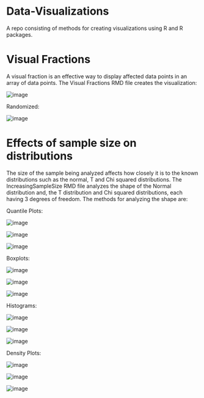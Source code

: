 # Data-Visualizations
A repo consisting of methods for creating visualizations using R and R packages. 

# Visual Fractions

A visual fraction is an effective way to display affected data points in an array of data points. The Visual Fractions RMD file creates the visualization:

![image](https://user-images.githubusercontent.com/63682861/129811295-e92b1de0-94ce-4369-bdf5-3485199ad2f6.png)

Randomized: 

![image](https://user-images.githubusercontent.com/63682861/129811327-d5b950b9-80a9-497f-8533-4b38edcfe0c1.png)

# Effects of sample size on distributions

The size of the sample being analyzed affects how closely it is to the known distributions such as the normal, T and Chi squared distributions. The IncreasingSampleSize RMD file analyzes the shape of the Normal distribution and, the T distribution and Chi squared distributions, each having 3 degrees of freedom. The methods for analyzing the shape are:

Quantile Plots: 

![image](https://user-images.githubusercontent.com/63682861/129811559-5d0e756a-1f0d-470c-8a14-8fec268fa97a.png)

![image](https://user-images.githubusercontent.com/63682861/129811579-5614fdcf-99e8-4d54-9ce5-a7a30477716c.png)

![image](https://user-images.githubusercontent.com/63682861/129811610-da049444-87cf-4722-abcc-3ff58ec7f6cd.png)

Boxplots:

![image](https://user-images.githubusercontent.com/63682861/129811646-fffbf818-049b-4d0a-88e9-27e01e2122cc.png)

![image](https://user-images.githubusercontent.com/63682861/129811672-d4ea64b1-7fb0-4172-897c-54624d227664.png)

![image](https://user-images.githubusercontent.com/63682861/129811703-2a217ad1-8f47-4e69-92d3-4b6c8bc7e7e9.png)

Histograms:

![image](https://user-images.githubusercontent.com/63682861/129811738-c31a19ba-b559-4732-a327-5da444759247.png)

![image](https://user-images.githubusercontent.com/63682861/129811759-6fddfe08-682d-4cea-a71a-67ddaa5007b8.png)

![image](https://user-images.githubusercontent.com/63682861/129811778-21dfaca4-3117-4980-8b91-4f90317362d7.png)

Density Plots:

![image](https://user-images.githubusercontent.com/63682861/129811814-96565ab1-a3ba-46d7-91c4-3a1ddf112e28.png)

![image](https://user-images.githubusercontent.com/63682861/129811837-17a991d6-f711-4fc9-a1ca-34160bfcd410.png)

![image](https://user-images.githubusercontent.com/63682861/129811859-ac961712-71f4-4769-8ef3-2da49fdf9806.png)
